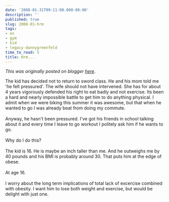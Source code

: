 ```yaml
---
date: '2008-01-31T09:11:00.000-08:00'
description: ''
published: true
slug: 2008-01-hrm
tags:
- ex
- gym
- kid
- legacy-dannygreenfeld
time_to_read: 5
title: Hrm...
---
```


*This was originally posted on blogger [here](https://dannygreenfeld.blogspot.com/2008/01/hrm.html)*.

The kid has decided not to return to sword class.  He and his mom told me 'he felt pressured'. The wife should not have intervened.  She has for about 4 years vigorously defended his right to eat badly and not exercise.  Its been a hard and nearly impossible battle to get him to do anything physical.  I admit when we were biking this summer it was awesome, but that when he wanted to go I was already beat from doing my commute.<br /><br />Anyway, he hasn't been pressured.  I've got his friends in school talking about it and every time I leave to go workout I politely ask him if he wants to go.<br /><br />Why do I do this?<br /><br />The kid is 16.  He is maybe an inch taller than me.  And he outweighs me by 40 pounds and his BMI is probably around 30.  That puts him at the edge of obese.<br /><br />At age 16.<br /><br />I worry about the long term implications of total lack of excercise combined with obesity.  I want him to lose both weight and exercise, but would be delight with just one.